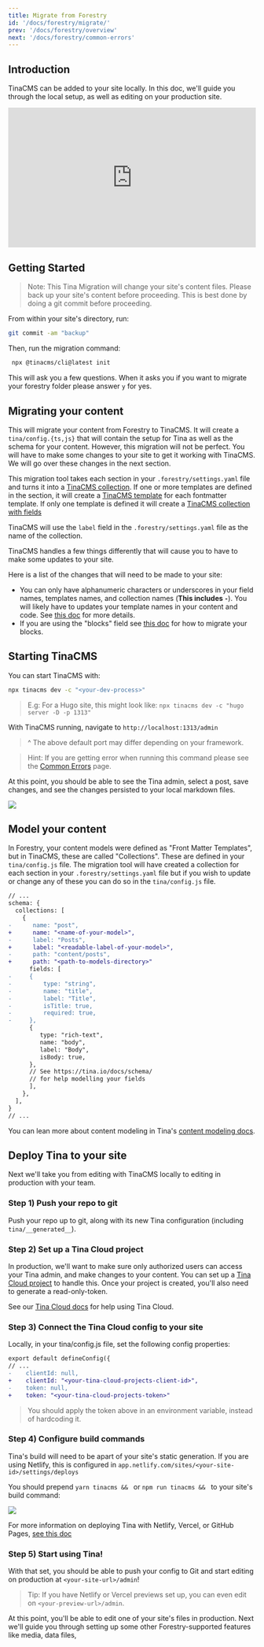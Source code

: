```yaml
---
title: Migrate from Forestry
id: '/docs/forestry/migrate/'
prev: '/docs/forestry/overview'
next: '/docs/forestry/common-errors'
---
```


## Introduction

TinaCMS can be added to your site locally. In this doc, we'll guide you through the local setup, as well as editing on your production site.

<div style="position:relative;padding-top:56.25%;">
  <iframe width="560" frameborder="0" allowfullscreen
      style="position:absolute;top:0;left:0;width:100%;height:100%;" src="https://www.youtube.com/embed/OHY8PyeLK1g" title="Migrating from TinaCMS to Forestry" allow="accelerometer; autoplay; clipboard-write; encrypted-media; gyroscope; picture-in-picture; web-share">
  </iframe>
</div>

## Getting Started

> Note: This Tina Migration will change your site's content files. Please back up your site's content before proceeding. This is best done by doing a git commit before proceeding.

From within your site's directory, run:

```bash
git commit -am "backup"
```

Then, run the migration command:

```bash
 npx @tinacms/cli@latest init
```

This will ask you a few questions. When it asks you if you want to migrate your forestry folder please answer `y` for yes.

## Migrating your content

This will migrate your content from Forestry to TinaCMS. It will create a `tina/config.{ts,js}` that will contain the setup for Tina as well as the schema for your content. However, this migration will not be perfect. You will have to make some changes to your site to get it working with TinaCMS. We will go over these changes in the next section.

This migration tool takes each section in your `.forestry/settings.yaml` file and turns it into a [TinaCMS collection](http://localhost:3000/docs/schema/#defining-collections). If one or more templates are defined in the section, it will create a [TinaCMS template](docs/reference/templates/) for each fontmatter template. If only one template is defined it will create a [TinaCMS collection with fields](/docs/reference/collections/#basic-example)

TinaCMS will use the `label` field in the `.forestry/settings.yaml` file as the name of the collection.

TinaCMS handles a few things differently that will cause you to have to make some updates to your site.

Here is a list of the changes that will need to be made to your site:

- You can only have alphanumeric characters or underscores in your field names, templates names, and collection names (**This includes `-`**). You will likely have to updates your template names in your content and code. See [this doc](/docs/forestry/common-errors/#migrating-fields-with-non-alphanumeric-characters) for more details.
- If you are using the "blocks" field see [this doc](/docs/forestry/common-errors/#migrating-blocks) for how to migrate your blocks.

## Starting TinaCMS

You can start TinaCMS with:

```bash
npx tinacms dev -c "<your-dev-process>"
```

> E.g: For a Hugo site, this might look like: `npx tinacms dev -c "hugo server -D -p 1313"`

With TinaCMS running, navigate to `http://localhost:1313/admin`

> ^ The above default port may differ depending on your framework.

> Hint: If you are getting error when running this command please see the [Common Errors](/docs/forestry/common-errors) page.

At this point, you should be able to see the Tina admin, select a post, save changes, and see the changes persisted to your local markdown files.

![](/img/hugo-tina-admin-screenshot.png)

## Model your content

In Forestry, your content models were defined as "Front Matter Templates", but in TinaCMS, these are called "Collections". These are defined in your `tina/config.js` file. The migration tool will have created a collection for each section in your `.forestry/settings.yaml` file but if you wish to update or change any of these you can do so in the `tina/config.js` file.

```diff
// ...
schema: {
  collections: [
    {
-      name: "post",
+      name: "<name-of-your-model>",
-      label: "Posts",
+      label: "<readable-label-of-your-model>",
-      path: "content/posts",
+      path: "<path-to-models-directory>"
      fields: [
-     {
-         type: "string",
-         name: "title",
-         label: "Title",
-         isTitle: true,
-         required: true,
-     },
      {
         type: "rich-text",
         name: "body",
         label: "Body",
         isBody: true,
      },
      // See https://tina.io/docs/schema/
      // for help modelling your fields
      ],
    },
  ],
}
// ...
```

You can lean more about content modeling in Tina's [content modeling docs](https://tina.io/docs/schema/).

## Deploy Tina to your site

Next we'll take you from editing with TinaCMS locally to editing in production with your team.

### Step 1) Push your repo to git

Push your repo up to git, along with its new Tina configuration (including `tina/__generated__`).

### Step 2) Set up a Tina Cloud project

In production, we'll want to make sure only authorized users can access your Tina admin, and make changes to your content. You can set up a [Tina Cloud project](https://app.tina.io/) to handle this.
Once your project is created, you'll also need to generate a read-only-token.

See our [Tina Cloud docs](https://tina.io/docs/tina-cloud/) for help using Tina Cloud.

### Step 3) Connect the Tina Cloud config to your site

Locally, in your tina/config.js file, set the following config properties:

```diff
export default defineConfig({
// ...
-    clientId: null,
+    clientId: "<your-tina-cloud-projects-client-id>",
-    token: null,
+    token: "<your-tina-cloud-projects-token>"
```

> You should apply the token above in an environment variable, instead of hardcoding it.

### Step 4) Configure build commands

Tina's build will need to be apart of your site's static generation.
If you are using Netlify, this is configured in `app.netlify.com/sites/<your-site-id>/settings/deploys`

You should prepend `yarn tinacms && ` or `npm run tinacms && ` to your site's build command:

![](https://res.cloudinary.com/forestry-demo/image/upload/v1670337650/tina-io/docs/forestry-migration/Screen_Shot_2022-12-06_at_10.38.10_AM.png)

For more information on deploying Tina with Netlify, Vercel, or GitHub Pages, [see this doc](/docs/tina-cloud/connecting-site/#deploying-your-site-with-the-tinacms-admin)

### Step 5) Start using Tina!

With that set, you should be able to push your config to Git and start editing on production at `<your-site-url>/admin`!

> Tip: If you have Netlify or Vercel previews set up, you can even edit on `<your-preview-url>/admin`.

At this point, you'll be able to edit one of your site's files in production. Next we'll guide you through setting up some other Forestry-supported features like media, data files,
